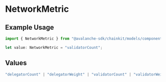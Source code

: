 # NetworkMetric

## Example Usage

```typescript
import { NetworkMetric } from "@avalanche-sdk/chainkit/models/components";

let value: NetworkMetric = "validatorCount";
```

## Values

```typescript
"delegatorCount" | "delegatorWeight" | "validatorCount" | "validatorWeight"
```